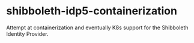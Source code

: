 # shibboleth-idp5-containerization
Attempt at containerization and eventually K8s support for the Shibboleth Identity Provider.
